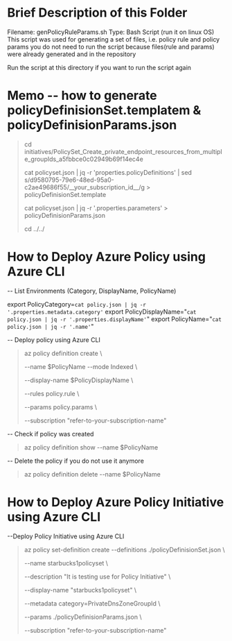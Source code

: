 # Brief Description of this Folder

Filename: <storing>genPolicyRuleParams.sh</storing>
 Type: Bash Script (run it on linux OS)
  This script was used for generating a set of files, i.e. policy rule and policy params
  you do not need to run the script because files(rule and params) were already generated and in the repository

  Run the script at this directory if you want to run the script again

# Memo -- how to generate policyDefinisionSet.templatem & policyDefinisionParams.json

> cd initiatives/PolicySet_Create_private_endpoint_resources_from_multiple_groupIds_a5fbbce0c02949b69f14ec4e
>
> cat policyset.json | jq -r 'properties.policyDefinitions' | sed s/d9580795-79e6-48ed-95a0-c2ae49686f55/\_\_your_subscription_id\_\_/g > policyDefinisionSet.template
>
> cat policyset.json | jq -r '.properties.parameters'  > policyDefinisionParams.json
>
> cd ../../
>
# How to Deploy Azure Policy using Azure CLI
  
-- List Environments (Category, DisplayName, PolicyName)

export PolicyCategory=`cat policy.json | jq -r '.properties.metadata.category'`
export PolicyDisplayName="`cat policy.json | jq -r '.properties.displayName'`"
export PolicyName="`cat  policy.json | jq -r '.name'`"


-- Deploy policy using Azure CLI

>az policy definition create \\
>  
>--name $PolicyName --mode Indexed \\
>
>  --display-name $PolicyDisplayName \\
>
>  --rules policy.rule \\
>
>  --params policy.params \\
>
>  --subscription "refer-to-your-subscription-name"


-- Check if policy was created

>az policy definition show --name $PolicyName

-- Delete the policy if you do not use it anymore

>az policy definition delete --name $PolicyName


# How to Deploy Azure Policy Initiative using Azure CLI

--Deploy Policy Initiative using Azure CLI

>az policy set-definition create --definitions ./policyDefinisionSet.json  \\
>
>  --name starbucks1policyset \\
>
> --description "It is testing use for Policy Initiative" \\
>
>  --display-name "starbucks1policyset" \\
>
>  --metadata category=PrivateDnsZoneGroupId \\
>
>  --params ./policyDefinisionParams.json \\
>
>  --subscription "refer-to-your-subscription-name"






